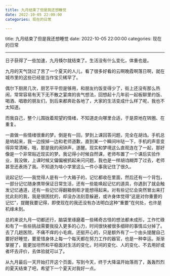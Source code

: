 ```yaml
---
title: 九月结束了但是我还想睡觉
date: 2022-10-05 22:00:00
categories: 现在的日常

---
```

title: 九月结束了但是我还想睡觉
date: 2022-10-05 22:00:00
categories: 现在的日常


---
日子获得了一些加速，九月倏尔就结束了。生活没有什么变化，体重也是。

九月的天气饶过了苦了一个夏天的人儿，看了很多好看的云啊晚霞啊落日啊，就在城市里的这些已经是当作宝贝稀罕了。

偶尔下厨房几次，厨艺平平但是够用，和朋友约饭变得少了，街上还没有那么热闹，常常容易有天下无不散之宴席的丧气想法，回想起十几年前一起板聊里约饭、喝酒、唱歌的朋友们，到后来都奔赴各地了，大家的生活变成什么样了呢，我也不太知道。

而我自己，整个儿围拢着观望的情绪，不知道走向哪里合适，于是原地在转圈、在重复。

一直做一些情绪很重的梦。倒是有一回，梦到上课回答问题，完全在胡诌。手机总是响起来，我一边按掉一边和老师道歉，直到某一个瞬间咔哒一下，手机的声音变得异常清晰，哦，那是我的闹钟声，遂醒。现实和梦境这么直观连在了一起，那好像是一个非常贴近现实的梦。我记得小时候自然课，老师布置了一个课后实验作业，我没做，上课时候又偏偏被抓起来问问题，我也是一样胡诌糊弄了过去，老师甚至还表扬了我。不知道为啥小学里这么一件小事我记住了很久。

说起记忆——我觉得人是有一个大箱子的，记忆都收在里面，然后还有一个背包，一部分记忆随身携带保证日常生活，还有一些能唤起记忆的道具，你遇到了就会触发记忆通道，还有一些记忆得翻箱倒柜才能想得起来。对有些记忆会突然冒出来打扰此刻的我，我是很困扰的，却没办法刻意躲避，或许身体觉得“这是对你重要的记忆”，提醒我要记得，即使现在的我还没有办法明白这种“重要”在何处，也许是机缘未到。

总的来说九月一切都还行，脑袋里琢磨着一些稀奇古怪的想法都未成形，工作忙碌和有了一些些挑战需要我投入更多的心力，时间很快被很多细碎的事情瓜分掉了。去了几趟医院，不痛不痒的小毛病，还挺开心的，只是额外有了一个由头提醒自己要好好睡觉，要爱惜身体上每一个每天都在努力工作的器官，也是一种幸运。渐渐掌握了，能更加坦然和平稳面对生活的变化，时间的变化、人的变化、不去用好或者坏去评价，去体验就可以了。

从九月最后一天开始打开这个页面，写到今天，终于大降温开始落雨了，轰轰烈烈的夏天结束了吧，希望下一个夏天对我好一点。

